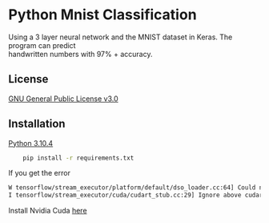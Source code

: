 
# Python Mnist Classification

Using a 3 layer neural network and the MNIST dataset in Keras. The program can predict      
handwritten numbers with 97% + accuracy. 




## License

[GNU General Public License v3.0](https://choosealicense.com/licenses/gpl-3.0/)




## Installation

[Python 3.10.4](https://python.org)

```bash
    pip install -r requirements.txt
```

If you get the error 
```bash
W tensorflow/stream_executor/platform/default/dso_loader.cc:64] Could not load dynamic library 'cudart64_110.dll'; dlerror: cudart64_110.dll not found
I tensorflow/stream_executor/cuda/cudart_stub.cc:29] Ignore above cudart dlerror if you do not have a GPU set up on your machine.
```

Install Nvidia Cuda [here](https://developer.nvidia.com/cuda-downloads)
